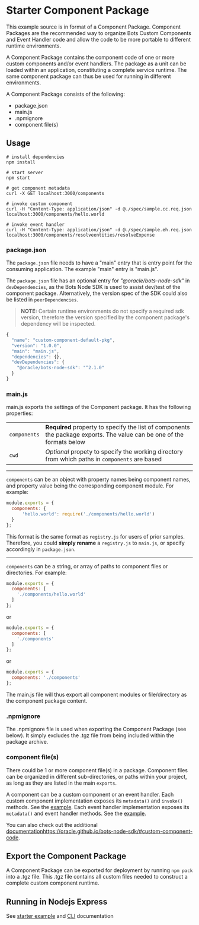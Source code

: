 # Starter Component Package

This example source is in format of a Component Package. Component Packages are the recommended way to organize Bots Custom Components and Event Handler code and allow the code to be more portable to different runtime environments.

A Component Package contains the component code of one or more custom components and/or event handlers. The package as a unit can be loaded within an application, constituting a complete service runtime. The same component package can thus be used for running in different environments.  

A Component Package consists of the following:

- package.json
- main.js
- .npmignore
- component file(s)

## Usage

```shell
# install dependencies
npm install

# start server
npm start

# get component metadata
curl -X GET localhost:3000/components

# invoke custom component
curl -H "Content-Type: application/json" -d @./spec/sample.cc.req.json localhost:3000/components/hello.world

# invoke event handler
curl -H "Content-Type: application/json" -d @./spec/sample.eh.req.json localhost:3000/components/resolveentities/resolveExpense
```

### package.json

The `package.json` file needs to have a "main" entry that is entry point for
the consuming application.  The example "main" entry is "main.js".

The `package.json` file has an optional entry for _"@oracle/bots-node-sdk"_ in
`devDependencies`, as the Bots Node SDK is used to assist dev/test of the component
package. Alternatively, the version spec of the SDK could also be listed in `peerDependencies`.

> **NOTE:** Certain runtime environments do not specify a required sdk version,
therefore the version specified by the component package's dependency will be inspected.

```javascript
{
  "name": "custom-component-default-pkg",
  "version": "1.0.0",
  "main": "main.js",
  "dependencies": {},
  "devDependencies": {
    "@oracle/bots-node-sdk": "^2.1.0"
  }
}
```

### main.js

main.js exports the settings of the Component package. It has the following properties:

| | |
|--|--|
| `components` | **Required** property to specify the list of components the package exports. The value can be one of the formats below |
| `cwd` | _Optional_ propety to specify the working directory from which paths in `components` are based |

---

`components` can be an object with property names being component names, and property value being the corresponding component module. For example:

```javascript
module.exports = {
  components: {
      'hello.world': require('./components/hello.world')
  }
};
```

This format is the same format as `registry.js` for users of prior samples.
Therefore, you could **simply rename** a `registry.js` to `main.js`, or specify
accordingly in `package.json`.

---

`components` can be a string, or array of paths to component files or directories. For example:

```javascript
module.exports = {
  components: [
    './components/hello.world'
  ]
};
```

or

```javascript
module.exports = {
  components: [
    './components'
  ]
};
```

or

```javascript
module.exports = {
  components: './components'
};
```

The main.js file will thus export all component modules or file/directory as the component package content.

### .npmignore

The .npmignore file is used when exporting the Component Package (see below). It simply excludes the .tgz file from being included within the package archive.

### component file(s)

There could be 1 or more component file(s) in a package.  Component files can be organized in different sub-directories, or paths within your project, as long as they are listed in the main `exports`.

A component can be a custom component or an event handler.
Each custom component implementation exposes its `metadata()` and `invoke()` methods.  See the [example](./components/hello.world.js). 
Each event handler implementation exposes its `metadata()` and event handler methods.  See the [example](./components/resolveExpense.js).

You can also check out the additional [documentation](https://oracle.github.io/bots-node-sdk/#custom-component-code)https://oracle.github.io/bots-node-sdk/#custom-component-code.


## Export the Component Package

A Component Package can be exported for deployment by running `npm pack` into a .tgz file.  This .tgz file contains all custom files needed to construct a complete custom component runtime. 

## Running in Nodejs Express

See [starter example](../README.md) and
[CLI](https://github.com/oracle/bots-node-sdk/blob/master/bin/CLI.md) documentation
